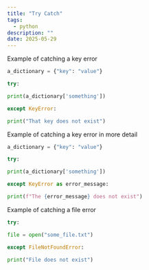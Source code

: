 ```yaml
---
title: "Try Catch"
tags:
  - python
description: ""
date: 2025-05-29
---
```



Example of catching a key error

```python
a_dictionary = {"key": "value"}

try:

print(a_dictionary['something'])

except KeyError:

print("That key does not exist")
```


Example of catching a key error in more detail

```python
a_dictionary = {"key": "value"}

try:

print(a_dictionary['something'])

except KeyError as error_message:

print(f"The {error_message} does not exist")
```


Example of catching a file error

```python
try:

file = open("some_file.txt")

except FileNotFoundError:

print("File does not exist")
```

